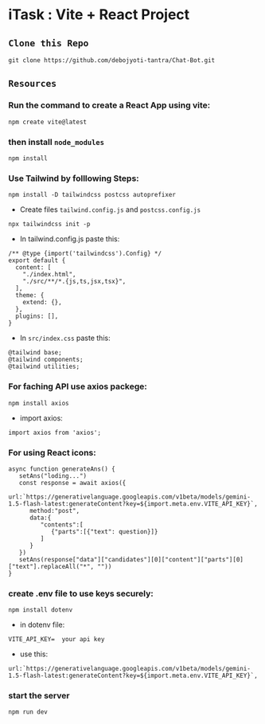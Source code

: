 # iTask : Vite + React Project

## `Clone this Repo`
```
git clone https://github.com/debojyoti-tantra/Chat-Bot.git
```

## `Resources`

### Run the command to create a React App using vite:
```
npm create vite@latest
```

### then install `node_modules`
```
npm install
```

### Use Tailwind by folllowing Steps:
```
npm install -D tailwindcss postcss autoprefixer
```

- Create files `tailwind.config.js` and `postcss.config.js`
```
npx tailwindcss init -p
```

- In tailwind.config.js paste this:
```
/** @type {import('tailwindcss').Config} */
export default {
  content: [
    "./index.html",
    "./src/**/*.{js,ts,jsx,tsx}",
  ],
  theme: {
    extend: {},
  },
  plugins: [],
}
```

- In `src/index.css` paste this:
```
@tailwind base;
@tailwind components;
@tailwind utilities;
```

### For faching API use axios packege:
```
npm install axios
```

- import axios:
```
import axios from 'axios';
```

### For using React icons:
```
async function generateAns() {
   setAns("loding...")
   const response = await axios({
      url:`https://generativelanguage.googleapis.com/v1beta/models/gemini-1.5-flash-latest:generateContent?key=${import.meta.env.VITE_API_KEY}`,
      method:"post",
      data:{
         "contents":[
            {"parts":[{"text": question}]}
         ]
      }
   })
   setAns(response["data"]["candidates"][0]["content"]["parts"][0]["text"].replaceAll("*", ""))
}
```

### create .env file to use keys securely:

```
npm install dotenv
```

- in dotenv file:
```
VITE_API_KEY=  your api key
```

- use this:
```
url:`https://generativelanguage.googleapis.com/v1beta/models/gemini-1.5-flash-latest:generateContent?key=${import.meta.env.VITE_API_KEY}`,
```

### start the server
```
npm run dev
```